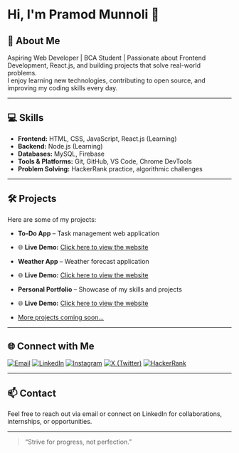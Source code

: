 # Hi, I'm Pramod Munnoli 👋

## 🌱 About Me
Aspiring Web Developer | BCA Student | Passionate about Frontend Development, React.js, and building projects that solve real-world problems.  
I enjoy learning new technologies, contributing to open source, and improving my coding skills every day.

---

## 💻 Skills
- **Frontend:** HTML, CSS, JavaScript, React.js (Learning) 
- **Backend:** Node.js (Learning)  
- **Databases:** MySQL, Firebase  
- **Tools & Platforms:** Git, GitHub, VS Code, Chrome DevTools  
- **Problem Solving:** HackerRank practice, algorithmic challenges

---

## 🛠 Projects
Here are some of my projects:  
- **To-Do App** – Task management web application
- 🌐 **Live Demo:** [Click here to view the website](https://pramod-munnoli.github.io/Weather-App/)

- **Weather App** – Weather forecast application
-  🌐 **Live Demo:** [Click here to view the website](https://pramod-munnoli.github.io/Todo-tracker/)
 
- **Personal Portfolio** – Showcase of my skills and projects
- 🌐 **Live Demo:** [Click here to view the website](https://pramod-munnoli.github.io/Pramod-Portfolio/)
- [More projects coming soon…](#)

---

## 🌐 Connect with Me
[![Email](https://img.shields.io/badge/Email-D14836?style=for-the-badge&logo=gmail&logoColor=white)](mailto:pramodmunnoli99@gmail.com)
[![LinkedIn](https://img.shields.io/badge/LinkedIn-0077B5?style=for-the-badge&logo=linkedin&logoColor=white)](https://linkedin.com/in/pramod-munnoli)
[![Instagram](https://img.shields.io/badge/Instagram-E4405F?style=for-the-badge&logo=instagram&logoColor=white)](https://www.instagram.com/pramod_munnoli_09/)
[![X (Twitter)](https://img.shields.io/badge/Twitter-1DA1F2?style=for-the-badge&logo=x&logoColor=white)](https://x.com/Munnolipra85078)
[![HackerRank](https://img.shields.io/badge/HackerRank-2EC866?style=for-the-badge&logo=hackerrank&logoColor=white)](https://www.hackerrank.com/profile/pramodmunnoli981)

---

## 📫 Contact
Feel free to reach out via email or connect on LinkedIn for collaborations, internships, or opportunities.  

---

> “Strive for progress, not perfection.”  

